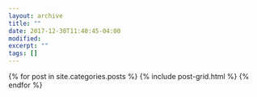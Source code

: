 ```yaml
---
layout: archive
title: ""
date: 2017-12-30T11:40:45-04:00
modified:
excerpt: ""
tags: []
---
```



<div class="tiles">
{% for post in site.categories.posts %}
  {% include post-grid.html %}
{% endfor %}
</div><!-- /.tiles 把所有categories 有 posts列出來-->
